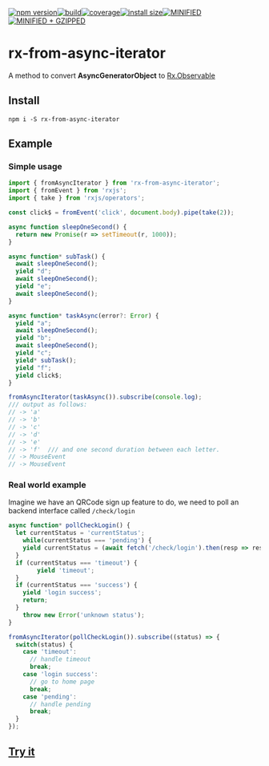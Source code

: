[![npm version](https://badge.fury.io/js/rx-from-async-iterator.svg)](https://www.npmjs.com/package/rx-from-async-iterator)[![build](https://travis-ci.org/LPegasus/rx-from-async-iterator.svg?branch=master)](https://travis-ci.org/LPegasus/rx-from-async-iterator)[![coverage](https://img.shields.io/codecov/c/github/LPegasus/rx-from-async-iterator.svg?style=flat-square)](https://codecov.io/gh/LPegasus/rx-from-async-iterator)[![install size](https://packagephobia.now.sh/badge?p=rx-from-async-iterator)](https://packagephobia.now.sh/result?p=rx-from-async-iterator)[![MINIFIED](https://badgen.net/bundlephobia/min/rx-from-async-iterator)](https://bundlephobia.com/result?p=rx-from-async-iterator)[![MINIFIED + GZIPPED](https://badgen.net/bundlephobia/minzip/rx-from-async-iterator)](https://badgen.net/bundlephobia/min/rx-from-async-iterator)

# rx-from-async-iterator

A method to convert **AsyncGeneratorObject** to [Rx.Observable](https://rxjs.dev/guide/observable)



## Install

`npm i -S rx-from-async-iterator`



## Example

### Simple usage

```typescript
import { fromAsyncIterator } from 'rx-from-async-iterator';
import { fromEvent } from 'rxjs';
import { take } from 'rxjs/operators';

const click$ = fromEvent('click', document.body).pipe(take(2));

async function sleepOneSecond() {
  return new Promise(r => setTimeout(r, 1000));
}

async function* subTask() {
  await sleepOneSecond();
  yield "d";
  await sleepOneSecond();
  yield "e";
  await sleepOneSecond();
}

async function* taskAsync(error?: Error) {
  yield "a";
  await sleepOneSecond();
  yield "b";
  await sleepOneSecond();
  yield "c";
  yield* subTask();
  yield "f";
  yield click$;
}

fromAsyncIterator(taskAsync()).subscribe(console.log);
/// output as follows:
// -> 'a'
// -> 'b'
// -> 'c'
// -> 'd'
// -> 'e'
// -> 'f'  /// and one second duration between each letter.
// -> MouseEvent
// -> MouseEvent
```



### Real world example

Imagine we have an QRCode sign up feature to do, we need to poll an backend interface called `/check/login`

```typescript
async function* pollCheckLogin() {
  let currentStatus = 'currentStatus';
	while(currentStatus === 'pending') {
    yield currentStatus = (await fetch('/check/login').then(resp => resp.json)).status;
  }
  if (currentStatus === 'timeout') {
		yield 'timeout';
  }
  if (currentStatus === 'success') {
    yield 'login success';
    return;
  }
	throw new Error('unknown status');
}

fromAsyncIterator(pollCheckLogin()).subscribe((status) => {
  switch(status) {
    case 'timeout':
      // handle timeout
      break;
    case 'login success':
      // go to home page
      break;
    case 'pending':
      // handle pending
      break;
  }
});
```

## [Try it](https://codepen.io/LPegasus/pen/ExgPQQz?editors=0011)
